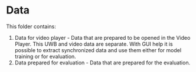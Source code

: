 # Data

This folder contains:
1. Data for video player - Data that are prepared to be opened in the Video Player. This UWB and video data are separate. With GUI help it is possible to extract synchronized data and use them either for model training or for evaluation.
2. Data prepared for evaluation - Data that are prepared for the evaluation.
